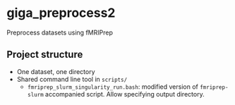 # giga_preprocess2
Preprocess datasets using fMRIPrep

## Project structure

- One dataset, one directory
- Shared command line tool in `scripts/`
  - `fmriprep_slurm_singularity_run.bash`: modified version of `fmriprep-slurm` accompanied script. Allow specifying output directory.
